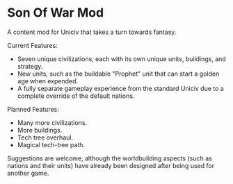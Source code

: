 # Son Of War Mod
 A content mod for Uniciv that takes a turn towards fantasy.

Current Features:
- Seven unique civilizations, each with its own unique units, buildings, and strategy.
- New units, such as the buildable "Prophet" unit that can start a golden age when expended.
- A fully separate gameplay experience from the standard Uniciv due to a complete override of the default nations.

Planned Features:
- Many more civilizations.
- More buildings.
- Tech tree overhaul.
- Magical tech-tree path.

Suggestions are welcome, although the worldbuilding aspects (such as nations and their units) have already been designed after being used for another game.
